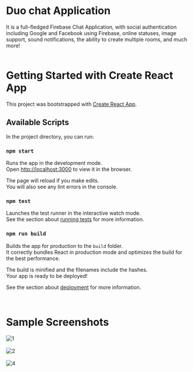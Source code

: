 

# Duo chat Application

It is a full-fledged Firebase Chat Application, with social authentication including Google and Facebook using Firebase, online statuses, image support, sound notifications, the ability to create multiple rooms, and much more!
<br>
<br>
# Getting Started with Create React App

This project was bootstrapped with [Create React App](https://github.com/facebook/create-react-app).

## Available Scripts

In the project directory, you can run:

### `npm start`

Runs the app in the development mode.\
Open [http://localhost:3000](http://localhost:3000) to view it in the browser.

The page will reload if you make edits.\
You will also see any lint errors in the console.

### `npm test`

Launches the test runner in the interactive watch mode.\
See the section about [running tests](https://facebook.github.io/create-react-app/docs/running-tests) for more information.

### `npm run build`

Builds the app for production to the `build` folder.\
It correctly bundles React in production mode and optimizes the build for the best performance.

The build is minified and the filenames include the hashes.\
Your app is ready to be deployed!

See the section about [deployment](https://facebook.github.io/create-react-app/docs/deployment) for more information.

<br>

# Sample Screenshots

![1](https://user-images.githubusercontent.com/68046853/123756726-d7cdf000-d8da-11eb-83e1-eabe835da86a.jpeg)
<br><br>
![2](https://user-images.githubusercontent.com/68046853/123756782-e916fc80-d8da-11eb-9d8b-bc1fbcc6cdec.jpeg)
<br><br>
![4](https://user-images.githubusercontent.com/68046853/123756881-ffbd5380-d8da-11eb-973d-767a2f3f017b.jpeg)



